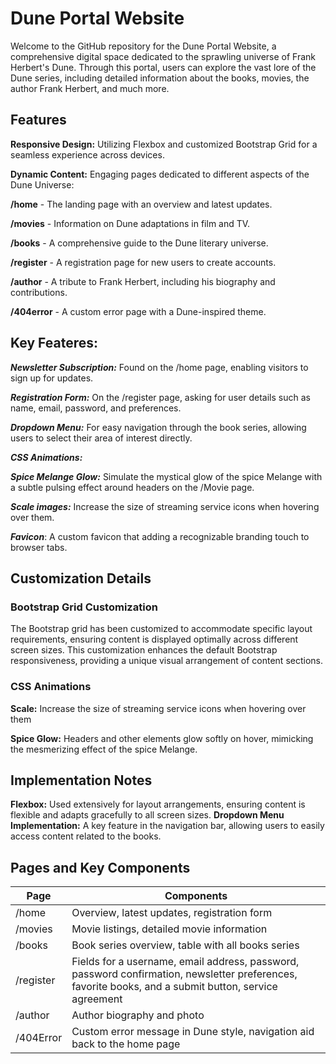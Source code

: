 # Dune Portal Website

Welcome to the GitHub repository for the Dune Portal Website, a comprehensive digital space dedicated to the sprawling universe of Frank Herbert's Dune. Through this portal, users can explore the vast lore of the Dune series, including detailed information about the books, movies, the author Frank Herbert, and much more.

## Features

**Responsive Design:** Utilizing Flexbox and customized Bootstrap Grid for a seamless experience across devices.

**Dynamic Content:** Engaging pages dedicated to different aspects of the Dune Universe: 

**/home** - The landing page with an overview and latest updates.

**/movies** - Information on Dune adaptations in film and TV.

**/books** - A comprehensive guide to the Dune literary universe.

**/register** - A registration page for new users to create accounts.

**/author** - A tribute to Frank Herbert, including his biography and 
contributions.

**/404error** - A custom error page with a Dune-inspired theme.


## Key Feateres: ##

***Newsletter Subscription:*** Found on the /home page, enabling visitors to sign up for updates.

***Registration Form:*** On the /register page, asking for user details such as name, email, password, and preferences.

***Dropdown Menu:*** For easy navigation through the book series, allowing users to select their area of interest directly.

***CSS Animations:*** 

***Spice Melange Glow:*** Simulate the mystical glow of the spice Melange with a subtle pulsing effect around headers on the /Movie page. 

***Scale images:*** Increase the size of streaming service icons when hovering over them.

***Favicon***: A custom favicon that adding a recognizable branding touch to browser tabs.


## Customization Details
### Bootstrap Grid Customization
The Bootstrap grid has been customized to accommodate specific layout requirements, ensuring content is displayed optimally across different screen sizes. This customization enhances the default Bootstrap responsiveness, providing a unique visual arrangement of content sections.

### CSS Animations
**Scale:** Increase the size of streaming service icons when hovering over them

**Spice Glow:** Headers and other elements glow softly on hover, mimicking the mesmerizing effect of the spice Melange.

## Implementation Notes

**Flexbox:** Used extensively for layout arrangements, ensuring content is flexible and adapts gracefully to all screen sizes.
**Dropdown Menu Implementation:** A key feature in the navigation bar, allowing users to easily access content related to the books.

## Pages and Key Components

| Page | Components|
|----------|----------|
| /home | Overview, latest updates, registration form |
| /movies | Movie listings, detailed movie information | 
| /books  | 	Book series overview, table with all books series| 
| /register  | 	Fields for a username, email address, password, password confirmation, newsletter preferences, favorite books, and a submit button, service agreement | 
| /author |	Author biography and photo|
| /404Error	| Custom error message in Dune style, navigation aid back to the home page |
